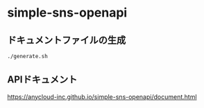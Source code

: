 # simple-sns-openapi

## ドキュメントファイルの生成

```sh
./generate.sh
```

## APIドキュメント
https://anycloud-inc.github.io/simple-sns-openapi/document.html
